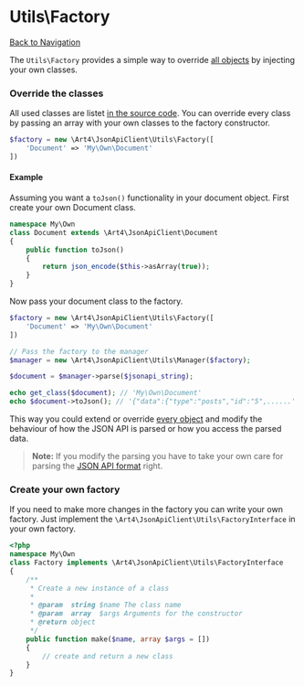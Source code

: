 # Utils\Factory
[Back to Navigation](README.md)

The `Utils\Factory` provides a simple way to override [all objects](objects-introduction.md#all-objects) by injecting your own classes.

### Override the classes

All used classes are listet [in the source code](../src/Utils/Factory.php#L12). You can override every class by passing an array with your own classes to the factory constructor.

```php
$factory = new \Art4\JsonApiClient\Utils\Factory([
    'Document' => 'My\Own\Document'
])
```

#### Example

Assuming you want a `toJson()` functionality in your document object. First create your own Document class.

```php
namespace My\Own
class Document extends \Art4\JsonApiClient\Document
{
    public function toJson()
    {
        return json_encode($this->asArray(true));
    }
}
```

Now pass your document class to the factory.

```php
$factory = new \Art4\JsonApiClient\Utils\Factory([
    'Document' => 'My\Own\Document'
])

// Pass the factory to the manager
$manager = new \Art4\JsonApiClient\Utils\Manager($factory);

$document = $manager->parse($jsonapi_string);

echo get_class($document); // 'My\Own\Document'
echo $document->toJson(); // '{"data":{"type":"posts","id":"5",......'
```

This way you could extend or override [every object](objects-introduction.md#all-objects) and modify the behaviour of how the JSON API is parsed or how you access the parsed data.

> **Note:** If you modify the parsing you have to take your own care for parsing the [JSON API format](http://jsonapi.org/format) right.

### Create your own factory

If you need to make more changes in the factory you can write your own factory. Just implement the `\Art4\JsonApiClient\Utils\FactoryInterface` in your own factory.

```php
<?php
namespace My\Own
class Factory implements \Art4\JsonApiClient\Utils\FactoryInterface
{
    /**
     * Create a new instance of a class
     *
     * @param  string $name The class name
     * @param  array  $args Arguments for the constructor
     * @return object
     */
    public function make($name, array $args = [])
    {
        // create and return a new class
    }
}
```
